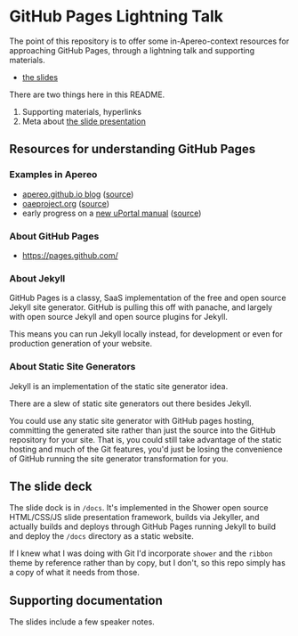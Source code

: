 # GitHub Pages Lightning Talk

The point of this repository is to offer some in-Apereo-context resources for approaching GitHub Pages, through a lightning talk and supporting materials.

+ [the slides][]

There are two things here in this README.

1. Supporting materials, hyperlinks
2. Meta about [the slide presentation][the slides]

## Resources for understanding GitHub Pages

### Examples in Apereo

+ [apereo.github.io blog][] ([source][apereo.github.io source])
+ [oaeproject.org][] ([source][oaeproject.org source])
+ early progress on a [new uPortal manual][] ([source][new uPortal manual source])

### About GitHub Pages

+ https://pages.github.com/

### About Jekyll

GitHub Pages is a classy, SaaS implementation of the free and open source Jekyll site generator. GitHub is pulling this off with panache, and largely with open source Jekyll and open source plugins for Jekyll.

This means you can run Jekyll locally instead, for development or even for production generation of your website.

### About Static Site Generators

Jekyll is an implementation of the static site generator idea.

There are a slew of static site generators out there besides Jekyll.

You could use any static site generator with GitHub pages hosting, committing the generated site rather than just the source into the GitHub repository for your site. That is, you could still take advantage of the static hosting and much of the Git features, you'd just be losing the convenience of GitHub running the site generator transformation for you.


## The slide deck

The slide dock is in `/docs`. It's implemented in the Shower open source HTML/CSS/JS slide presentation framework, builds via Jekyller, and actually builds and deploys through GitHub Pages running Jekyll to build and deploy the `/docs` directory as a static website.

If I knew what I was doing with Git I'd incorporate `shower` and the `ribbon` theme by reference rather than by copy, but I don't, so this repo simply has a copy of what it needs from those.

## Supporting documentation

The slides include a few speaker notes.

[the slides]: https://apetro.github.io/github-pages-lightning-talk/

[apereo.github.io blog]: https://apereo.github.io/
[apereo.github.io source]: https://github.com/apereo/apereo.github.io

[oaeproject.org]: http://oaeproject.org/
[oaeproject.org source]: https://github.com/oaeproject/oaeproject.github.io

[new uPortal manual]: https://jasig.github.io/
[new uPortal manual source]: https://github.com/Jasig/uPortal/tree/master/docs
